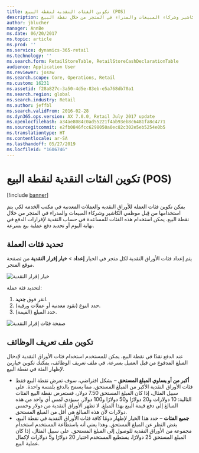 ```yaml
---
title: تكوين الفئات النقدية‬ لنقطة البيع (POS)
description: يمكن تكوين فئات العملة‬ للأوراق النقدية والعملات المعدنية في مكتب الخدمة لكي يتم استخدامها من قِبل موظفي الكاشير وشركاء المبيعات‬ والمدراء في المتجر من خلال نقطة البيع.
author: jblucher
manager: AnnBe
ms.date: 06/20/2017
ms.topic: article
ms.prod: ''
ms.service: dynamics-365-retail
ms.technology: ''
ms.search.form: RetailStoreTable, RetailStoreCashDeclarationTable
audience: Application User
ms.reviewer: josaw
ms.search.scope: Core, Operations, Retail
ms.custom: 16231
ms.assetid: f28a827c-3a50-4d5e-83eb-e5a768db70a1
ms.search.region: global
ms.search.industry: Retail
ms.author: jeffbl
ms.search.validFrom: 2016-02-28
ms.dyn365.ops.version: AX 7.0.0, Retail July 2017 update
ms.openlocfilehash: a34ae8084c0ad55221f4ab93eb8c6481fa8c4771
ms.sourcegitcommit: e2fb0846fcc6298050a0ec82c302e5eb5254e0b5
ms.translationtype: HT
ms.contentlocale: ar-SA
ms.lasthandoff: 05/27/2019
ms.locfileid: "1606746"
---
```

# <a name="configure-cash-denominations-for-the-point-of-sale-pos"></a>تكوين الفئات النقدية‬ لنقطة البيع (POS)

[!include [banner](includes/banner.md)]

يمكن تكوين فئات العملة‬ للأوراق النقدية والعملات المعدنية في مكتب الخدمة لكي يتم استخدامها من قِبل موظفي الكاشير وشركاء المبيعات‬ والمدراء في المتجر من خلال نقطة البيع. يمكن استخدام هذه الفئات للمساعدة في حساب النقدية لإقرارات الدفع في نهاية اليوم أو تحديد دفع عملية بيع بسرعة.

## <a name="define-denominations"></a>تحديد فئات العملة

يتم إعداد فئات الأوراق النقدية لكل متجر في الخيار **إعداد** \> **خيار إقرار النقدية‬** من ثصفحة موقع المتجر.

![خيار إقرار النقدية](./media/image1-denomination.png)

لتحديد فئة عملة:

1. انقر فوق **جديد**.
1. حدد النوع (نقود معدنية أو عملات ورقية).
1. حدد المبلغ (القيمة).

![صفحة فئات إقرار النقدية](./media/image2-denomination.png)

## <a name="configure-the-functionality-profile"></a>تكوين ملف تعريف الوظائف

عند الدفع نقدًا في نقطة البيع، يمكن للمستخدم استخدام فئات الأوراق النقدية لإدخال المبلغ المدفوع من قبل العميل بسرعة. في ملف تعريف الوظائف، يمكنك تكوين خيارين لإظهار الفئة في نقطة البيع.

- **أكبر من أو يساوي المبلغ المستحق** – بشكل افتراضي، سوف تعرض نقطة البيع فقط فئات الأوراق النقدية الأكبر من المبلغ المستحق، مما يسمح بالدفع بلمسة واحدة. على سبيل المثال، إذا كان المبلغ المستحق 7.50 دولار، فستعرض نقطة البيع الفئات التالية: 10 دولارات و20 دولارًا و50 دولارًا و100 دولار. سيؤدي لمس أي واحد من هذه المبالغ إلى دفع قيمة البيع بهذا المبلغ. لا تظهر الأوراق النقدية من دولار وخمس دولارات لأن هذه المبالغ هي أقل من المبلغ المستحق.
- **جميع الفئات** – حدد هذا الخيار لإظهار دومًا كافة فئات الأوراق النقدية في نقطة البيع، بغض النظر عن المبلغ المستحق. وهذا يعني أنه باستطاعة المستخدم استخدام مجموعة من الأوراق النقدية للوصول إلى المبلغ المستحق. على سبيل المثال، إذا كان المبلغ المستحق 25 دولارًا، يستطيع المستخدم اختيار 20 دولارًا و5 دولارات لإكمال عملية البيع.
